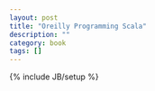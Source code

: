 ```yaml
---
layout: post
title: "Oreilly Programming Scala"
description: ""
category: book
tags: []
---
```

{% include JB/setup %}
